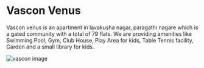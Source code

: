# Vascon Venus

Vascon venus is an apartment in lavakusha nagar, paragathi nagare which is a gated community with a total of 79 flats. We are providing amenities like Swimming Pool, Gym, Club House, Play Area for kids, Table Tennis facility, Garden and a small library for kids.

![vascon image](https://github.com/tftxvr123/tftxvr.github.io/assets/96415517/6607f5af-5fcd-49d3-9e64-d906bae12517)

